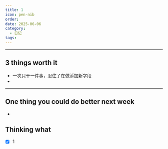 ```yaml
---
title: 1
icon: pen-nib
order: 
date: 2025-06-06
category:
  - 日记
tags:
---
```

---

## 3 things worth it

- 一次只干一件事，忍住了在做添加新字段
- 

---

## One thing you could do better next week

- 


## Thinking what


-[X] 1